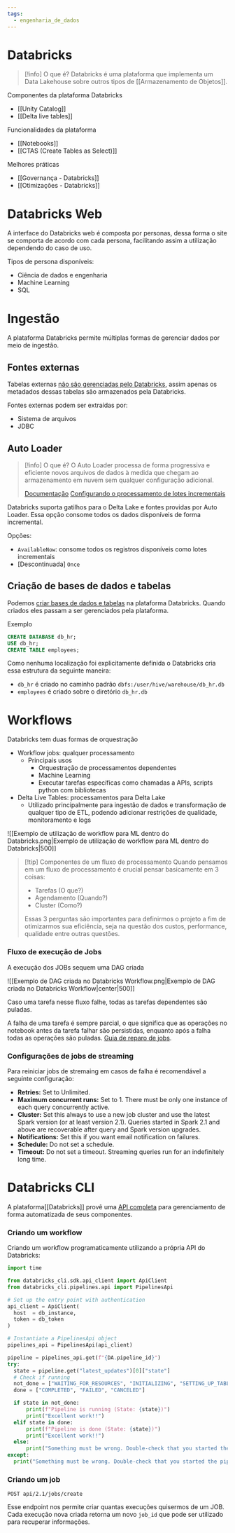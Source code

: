 ```yaml
---
tags:
  - engenharia_de_dados
---
```

# Databricks

> [!info] O que é?
> Databricks é uma plataforma que implementa um Data Lakehouse sobre outros tipos de [[Armazenamento de Objetos]].

Componentes da plataforma Databricks

- [[Unity Catalog]]
- [[Delta live tables]]

Funcionalidades da plataforma

- [[Notebooks]]
- [[CTAS (Create Tables as Select)]]

Melhores práticas
- [[Governança - Databricks]]
- [[Otimizações - Databricks]]

# Databricks Web

A interface do Databricks web é composta por personas, dessa forma o site se comporta de acordo com cada persona, facilitando assim a utilização dependendo do caso de uso.

Tipos de persona disponíveis:

- Ciência de dados e engenharia
- Machine Learning
- SQL

# Ingestão

A plataforma Databricks permite múltiplas formas de gerenciar dados por meio de ingestão.

## Fontes externas

Tabelas externas [não são gerenciadas pelo Databricks](https://docs.databricks.com/pt/database-objects/index.html#what-is-an-unmanaged-table), assim apenas os metadados dessas tabelas são armazenados pela Databricks.

Fontes externas podem ser extraídas por:
- Sistema de arquivos
- JDBC

## Auto Loader

> [!info] O que é?
> O Auto Loader processa de forma progressiva e eficiente novos arquivos de dados à medida que chegam ao armazenamento em nuvem sem qualquer configuração adicional.
> 
> [Documentação](https://docs.databricks.com/pt/ingestion/auto-loader/index.html)
> [Configurando o processamento de lotes incrementais](https://docs.databricks.com/pt/structured-streaming/triggers.html#configuring-incremental-batch-processing)

Databricks suporta gatilhos para o Delta Lake e fontes providas por Auto Loader. Essa opção consome todos os dados disponíveis de forma incremental.

Opções:

- `AvailableNow`: consome todos os registros disponíveis como lotes incrementais
- [Descontinuada] `Once`

## Criação de bases de dados e tabelas

Podemos [criar bases de dados e tabelas](https://docs.databricks.com/sql/language-manual/sql-ref-syntax-ddl-create-schema.html) na plataforma Databricks. Quando criados eles passam a ser gerenciados pela plataforma.

Exemplo

```sql
CREATE DATABASE db_hr;
USE db_hr;
CREATE TABLE employees;
```

Como nenhuma localização foi explicitamente definida o Databricks cria essa estrutura da seguinte maneira:

- `db_hr` é criado no caminho padrão `dbfs:/user/hive/warehouse/db_hr.db`
- `employees`  é criado sobre o diretório `db_hr.db`

# Workflows

Databricks tem duas formas de orquestração

- Workflow jobs: qualquer processamento
	- Principais usos
		- Orquestração de processamentos dependentes
		- Machine Learning
		- Executar tarefas específicas como chamadas a APIs, scripts python com bibliotecas
- Delta Live Tables: processamentos para Delta Lake
	- Utilizado principalmente para ingestão de dados e transformação de qualquer tipo de ETL, podendo adicionar restrições de qualidade, monitoramento e logs

![[Exemplo de utilização de workflow para ML dentro do Databricks.png|Exemplo de utilização de workflow para ML dentro do Databricks|500]]

> [!tip] Componentes de um fluxo de processamento
> Quando pensamos em um fluxo de processamento é crucial pensar basicamente em 3 coisas:
> 
> - Tarefas (O que?)
> - Agendamento (Quando?)
> - Cluster (Como?)
>   
> Essas 3 perguntas são importantes para definirmos o projeto a fim de otimizarmos sua eficiência, seja na questão dos custos, performance, qualidade entre outras questões.

### Fluxo de execução de Jobs

A execução dos JOBs sequem uma DAG criada

![[Exemplo de DAG criada no Databricks Workflow.png|Exemplo de DAG criada no Databricks Workflow|center|500]]

Caso uma tarefa nesse fluxo falhe, todas as tarefas dependentes são puladas.

A falha de uma tarefa é sempre parcial, o que significa que as operações no notebook antes da tarefa falhar são persistidas, enquanto após a falha todas as operações são puladas. [Guia de reparo de jobs](https://docs.databricks.com/pt/jobs/repair-job-failures.html).

### Configurações de jobs de streaming

Para reiniciar jobs de stremaing em casos de falha é recomendável a seguinte configuração:

- **Retries:** Set to Unlimited.    
- **Maximum concurrent runs:** Set to 1. There must be only one instance of each query concurrently active.
- **Cluster:** Set this always to use a new job cluster and use the latest Spark version (or at least version 2.1). Queries started in Spark 2.1 and above are recoverable after query and Spark version upgrades.
- **Notifications:** Set this if you want email notification on failures.
- **Schedule:** Do not set a schedule.
- **Timeout:** Do not set a timeout. Streaming queries run for an indefinitely long time.

# Databricks CLI

A plataforma[[Databricks]] provê uma [API completa](https://docs.databricks.com/api/workspace/introduction) para gerenciamento de forma automatizada de seus componentes.

### Criando um workflow

Criando um workflow programaticamente utilizando a própria API do Databricks:

```python
import time

from databricks_cli.sdk.api_client import ApiClient
from databricks_cli.pipelines.api import PipelinesApi

# Set up the entry point with authentication
api_client = ApiClient(
  host  = db_instance,
  token = db_token
)

# Instantiate a PipelinesApi object
pipelines_api = PipelinesApi(api_client)

pipeline = pipelines_api.get(f"{DA.pipeline_id}")
try:
  state = pipeline.get("latest_updates")[0]["state"]
  # Check if running
  not_done = ["WAITING_FOR_RESOURCES", "INITIALIZING", "SETTING_UP_TABLES", "RUNNING"]
  done = ["COMPLETED", "FAILED", "CANCELED"]

  if state in not_done:
      print(f"Pipeline is running (State: {state})")
      print("Excellent work!!")
  elif state in done:
      print(f"Pipeline is done (State: {state})")
      print("Excellent work!!")
  else:
      print("Something must be wrong. Double-check that you started the pipeline")
except:
  print("Something must be wrong. Double-check that you started the pipeline")
```


### Criando um job

```
POST api/2.1/jobs/create
```

Esse endpoint nos permite criar quantas execuções quisermos de um JOB. Cada execução nova criada retorna um novo `job_id` que pode ser utilizado para recuperar informações.